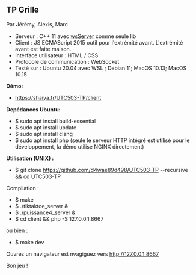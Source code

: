 ## TP Grille

Par Jérémy, Alexis, Marc

- Serveur : C++ 11 avec [wsServer](https://github.com/Theldus/wsServer) comme seule lib
- Client : JS ECMAScript 2015 outil pour l'extrémité avant. L'extrémité avant est faite maison.
- Interface utilisateur : HTML / CSS
- Protocole de communication : WebSocket
- Testé sur : Ubuntu 20.04 avec WSL ; Debian 11; MacOS 10.13; MacOS 10.15

**Démo:**
- https://shaiya.fr/UTC503-TP/client

**Depédances Ubuntu:**

- $ sudo apt install build-essential
- $ sudo apt install update
- $ sudo apt install clang
- $ sudo apt install php (seule le serveur HTTP intégré est utilisé pour le développement, la démo utilise NGINX directement)

**Utilisation (UNIX) :**

- $ git clone https://github.com/d4wae89d498/UTC503-TP --recursive && cd UTC503-TP

Compilation :

- $ make
- $ ./tiktaktoe_server & 
- $ ./puissance4_server &
- $ cd client && php -S 127.0.0.1:8667

ou bien :

- $ make dev

Ouvrez un navigateur est nvagiguez vers http://127.0.0.1:8667


Bon jeu !
